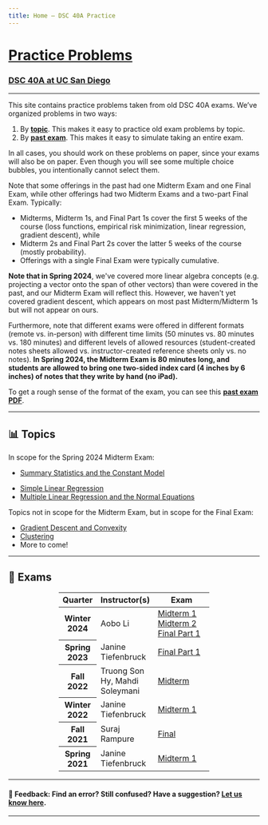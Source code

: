 ```yaml
---
title: Home – DSC 40A Practice
---
```


<h1><a href=''>Practice Problems</a></h1>

<h3><a href='https://dsc40a.com'>DSC 40A at UC San Diego</a></h3>

---


This site contains practice problems taken from old DSC 40A exams. We’ve organized problems in two ways:

1. By **[topic](#topics)**. This makes it easy to practice old exam problems by topic.
1. By **[past exam](#exams)**. This makes it easy to simulate taking an entire exam.

In all cases, you should work on these problems on paper, since your exams will also be on paper. Even though you will see some multiple choice bubbles, you intentionally cannot select them.

Note that some offerings in the past had one Midterm Exam and one Final Exam, while other offerings had two Midterm Exams and a two-part Final Exam. Typically:

- Midterms, Midterm 1s, and Final Part 1s cover the first 5 weeks of the course (loss functions, empirical risk minimization, linear regression, gradient descent), while
- Midterm 2s and Final Part 2s cover the latter 5 weeks of the course (mostly probability).
- Offerings with a single Final Exam were typically cumulative.

**Note that in Spring 2024**, we've covered more linear algebra concepts (e.g. projecting a vector onto the span of other vectors) than were covered in the past, and our Midterm Exam will reflect this. However, we haven't yet covered gradient descent, which appears on most past Midterm/Midterm 1s but will not appear on ours.

Furthermore, note that different exams were offered in different formats (remote vs. in-person) with different time limits (50 minutes vs. 80 minutes vs. 180 minutes) and different levels of allowed resources (student-created notes sheets allowed vs. instructor-created reference sheets only vs. no notes). **In Spring 2024, the Midterm Exam is 80 minutes long, and students are allowed to bring one two-sided index card (4 inches by 6 inches) of notes that they write by hand (no iPad).**

To get a rough sense of the format of the exam, you can see this [**past exam PDF**](https://drive.google.com/file/d/1izK0af67J0ub0keAVkO-T7piaG_PIIGF/view).

---

## 📊 Topics

In scope for the Spring 2024 Midterm Exam:

- [Summary Statistics and the Constant Model](summary-statistics-and-the-constant-model/index.html)
<!-- - [Empirical Risk Minimization](empirical-risk-minimization/index.html) -->
- [Simple Linear Regression](simple-linear-regression/index.html)
- [Multiple Linear Regression and the Normal Equations](multiple-linear-regression-and-the-normal-equations/index.html)

Topics not in scope for the Midterm Exam, but in scope for the Final Exam:

- [Gradient Descent and Convexity](gradient-descent-convexity/index.html)
- [Clustering](clustering/index.html)
- More to come!
<!-- - [] -->

<!-- <li><a href="sizes-of-sets/index.html">Sizes of Sets</a></li>
<li><a href="naive-bayes-classifiers/index.html">Naive Bayes Classifiers</a></li>
<li><a href="bayes-theorem/index.html">Bayes' Theorem</a></li>
<li><a href="combinatorics/index.html">Combinatorics</a></li>
<li><a href="conditional-independence/index.html">Conditional Independence</a></li> -->


---

## 📝 Exams

<center>
<table class="table" style="width:60%">
    <colgroup>
       <col span="1" style="width: 25%;">
       <col span="1" style="width: 35%;">
       <col span="1" style="width: 40%;">
    </colgroup>
  <thead>
    <tr>
      <th scope="col">Quarter</th>
      <th scope="col">Instructor(s)</th>
      <th scope="col">Exam</th>
    </tr>
  </thead>
  <tbody>
  <tr>
      <th scope="row">Winter 2024</th>
      <td>Aobo Li</td>
      <td><a href='wi24-midterm1/index.html'>Midterm 1</a>
      <br><a href='wi24-midterm2/index.html'>Midterm 2</a>
      <br><a href='wi24-final-pt1/index.html'>Final Part 1</a>
      </td>
    </tr>
    <tr>
      <th scope="row">Spring 2023</th>
      <td>Janine Tiefenbruck</td>
      <td><a href='sp23-final-pt1/index.html'>Final Part 1</a>
      </td>
    </tr>
    <tr>
      <th scope="row">Fall 2022</th>
      <td>Truong Son Hy, Mahdi Soleymani</td>
      <td><a href='fa22-midterm/index.html'>Midterm</a>
      </td>
    </tr>
    <tr>
      <th scope="row">Winter 2022</th>
      <td>Janine Tiefenbruck</td>
      <td><a href='wi22-midterm1/index.html'>Midterm 1</a>
      </td>
    </tr>
    <tr>
      <th scope="row">Fall 2021</th>
      <td>Suraj Rampure</td>
      <td><a href="fa21-final/index.html">Final</a>
      </td>
    </tr>
    <tr>
      <th scope="row">Spring 2021</th>
      <td>Janine Tiefenbruck</td>
      <td><a href='sp21-midterm1/index.html'>Midterm 1</a>
      </td>
    </tr>
  </tbody>
</table>
</center>

---

#### 👋 Feedback: Find an error? Still confused? Have a suggestion? <a href="https://forms.gle/WZ71FchnXU1K154d7">Let us know here</u></a>.

---
